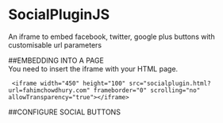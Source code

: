 SocialPluginJS
==============

An iframe to embed facebook, twitter, google plus buttons with customisable url parameters

##EMBEDDING INTO A PAGE  
You need to insert the iframe with your HTML page.  

     <iframe width="450" height="100" src="socialplugin.html?url=fahimchowdhury.com" frameborder="0" scrolling="no" allowTransparency="true"></iframe>

##CONFIGURE SOCIAL BUTTONS  


